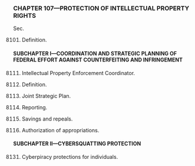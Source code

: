### **CHAPTER 107—PROTECTION OF INTELLECTUAL PROPERTY RIGHTS** ###

Sec.

8101. Definition.

#### SUBCHAPTER I—COORDINATION AND STRATEGIC PLANNING OF FEDERAL EFFORT AGAINST COUNTERFEITING AND INFRINGEMENT ####

8111. Intellectual Property Enforcement Coordinator.

8112. Definition.

8113. Joint Strategic Plan.

8114. Reporting.

8115. Savings and repeals.

8116. Authorization of appropriations.

#### SUBCHAPTER II—CYBERSQUATTING PROTECTION ####

8131. Cyberpiracy protections for individuals.